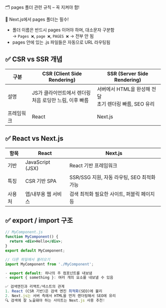 🗂️ pages 폴더 관련 규칙 – 꼭 지켜야 함!

📌 Next.js에서 pages 폴더는 필수!
- 폴더 이름은 반드시 pages 이어야 하며, 대소문자 구분함  
  → `Pages ❌`, `page ❌`, `PAGES ❌` → 전부 안 됨
- pages 안에 있는 .js 파일들은 자동으로 URL 라우팅됨


## ✅ CSR vs SSR 개념

| 구분       | CSR (Client Side Rendering)                      | SSR (Server Side Rendering)                        |
|------------|--------------------------------------------------|----------------------------------------------------|
| 설명       | JS가 클라이언트에서 렌더링<br>처음 로딩만 느림, 이후 빠름 | 서버에서 HTML을 완성해 전달<br>초기 렌더링 빠름, SEO 유리 |
| 프레임워크 | React                                             | Next.js                                            |


## ✅ React vs Next.js

| 항목     | React                             | Next.js                                               |
|----------|-----------------------------------|--------------------------------------------------------|
| 기반     | JavaScript (JSX)                 | React 기반 프레임워크                                 |
| 특징     | CSR 기반 SPA                     | SSR/SSG 지원, 자동 라우팅, SEO 최적화 가능             |
| 사용처   | 앱/내부용 웹 서비스              | 검색 최적화 필요한 사이트, 퍼블릭 페이지 등           |


## ✅ export / import 구조

```jsx
// MyComponent.js
function MyComponent() {
  return <div>Hello</div>;
}
export default MyComponent;

// 다른 파일에서 불러오기
import MyComponent from './MyComponent';

- export default: 하나의 주 컴포넌트를 내보냄
- export { something }: 여러 개의 요소를 내보낼 수 있음

✅ 검색엔진과 리액트/넥스트의 관계
1. React (CSR 기반)은 검색 엔진 최적화(SEO)에 불리
2. Next.js는 서버 측에서 HTML을 먼저 렌더링해서 SEO에 유리
🔍 검색에 잘 노출돼야 하는 사이트는 Next.js 사용 추천!
